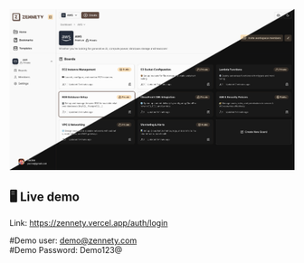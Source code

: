 ![Zennety Light](./art/app-preview.png)

## 🖥️ Live demo

Link: https://zennety.vercel.app/auth/login

#Demo user: demo@zennety.com  
#Demo Password: Demo123@
